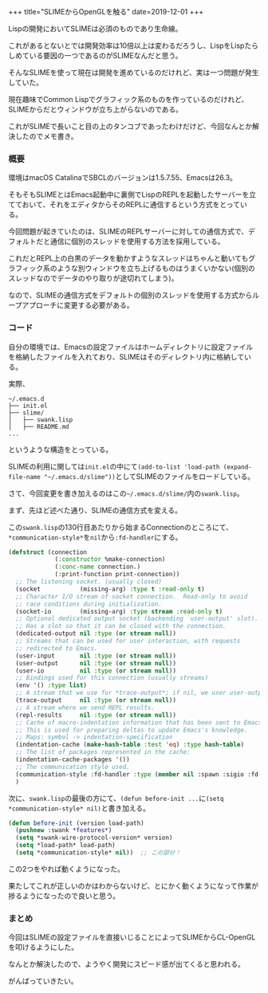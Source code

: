 +++
title="SLIMEからOpenGLを触る"
date=2019-12-01
+++


Lispの開発においてSLIMEは必須のものであり生命線。

これがあるとないとでは開発効率は10倍以上は変わるだろうし、LispをLispたらしめている要因の一つであるのがSLIMEなんだと思う。

そんなSLIMEを使って現在は開発を進めているのだけれど、実は一つ問題が発生していた。

現在趣味でCommon Lispでグラフィック系のものを作っているのだけれど、SLIMEからだとウィンドウが立ち上がらないのである。

これがSLIMEで長いこと目の上のタンコブであったわけだけど、今回なんとか解決したのでメモ書き。

### 概要

環境はmacOS CatalinaでSBCLのバージョンは1.5.7.55、Emacsは26.3。

そもそもSLIMEとはEmacs起動中に裏側でLispのREPLを起動したサーバーを立てておいて、それをエディタからそのREPLに通信するという方式をとっている。

今回問題が起きていたのは、SLIMEのREPLサーバーに対しての通信方式で、デフォルトだと通信に個別のスレッドを使用する方法を採用している。

これだとREPL上の白黒のデータを動かすようなスレッドはちゃんと動いてもグラフィック系のような別ウィンドウを立ち上げるものはうまくいかない(個別のスレッドなのでデータのやり取りが途切れてしまう)。

なので、SLIMEの通信方式をデフォルトの個別のスレッドを使用する方式からループアプローチに変更する必要がある。

### コード

自分の環境では、Emacsの設定ファイルはホームディレクトリに設定ファイルを格納したファイルを入れており、SLIMEはそのディレクトリ内に格納している。

実際、

```
~/.emacs.d
├── init.el
├── slime/
│   ├── swank.lisp
│   ├── README.md
...
```

というような構造をとっている。

SLIMEの利用に関しては`init.el`の中にて`(add-to-list 'load-path (expand-file-name "~/.emacs.d/slime"))`としてSLIMEのファイルをロードしている。

さて、今回変更を書き加えるのはこの`~/.emacs.d/slime/`内の`swank.lisp`。

まず、先ほど述べた通り、SLIMEの通信方式を変える。

この`swank.lisp`の130行目あたりから始まるConnectionのところにて、`*communication-style*`を`nil`から`:fd-handler`にする。

```lisp
(defstruct (connection
             (:constructor %make-connection)
             (:conc-name connection.)
             (:print-function print-connection))
  ;; The listening socket. (usually closed)
  (socket           (missing-arg) :type t :read-only t)
  ;; Character I/O stream of socket connection.  Read-only to avoid
  ;; race conditions during initialization.
  (socket-io        (missing-arg) :type stream :read-only t)
  ;; Optional dedicated output socket (backending `user-output' slot).
  ;; Has a slot so that it can be closed with the connection.
  (dedicated-output nil :type (or stream null))
  ;; Streams that can be used for user interaction, with requests
  ;; redirected to Emacs.
  (user-input       nil :type (or stream null))
  (user-output      nil :type (or stream null))
  (user-io          nil :type (or stream null))
  ;; Bindings used for this connection (usually streams)
  (env '() :type list)
  ;; A stream that we use for *trace-output*; if nil, we user user-output.
  (trace-output     nil :type (or stream null))
  ;; A stream where we send REPL results.
  (repl-results     nil :type (or stream null))
  ;; Cache of macro-indentation information that has been sent to Emacs.
  ;; This is used for preparing deltas to update Emacs's knowledge.
  ;; Maps: symbol -> indentation-specification
  (indentation-cache (make-hash-table :test 'eq) :type hash-table)
  ;; The list of packages represented in the cache:
  (indentation-cache-packages '())
  ;; The communication style used.
  (communication-style :fd-handler :type (member nil :spawn :sigio :fd-handler))  ;; この部分！
  )
```

次に、`swank.lisp`の最後の方にて、`(defun before-init ...`に`(setq *communication-style* nil)`と書き加える。

```lisp
(defun before-init (version load-path)
  (pushnew :swank *features*)
  (setq *swank-wire-protocol-version* version)
  (setq *load-path* load-path)
  (setq *communication-style* nil))  ;; この部分！
```

この2つをやれば動くようになった。

果たしてこれが正しいのかはわからないけど、とにかく動くようになって作業が捗るようになったので良いと思う。

### まとめ

今回はSLIMEの設定ファイルを直接いじることによってSLIMEからCL-OpenGLを叩けるようにした。

なんとか解決したので、ようやく開発にスピード感が出てくると思われる。

がんばっていきたい。
